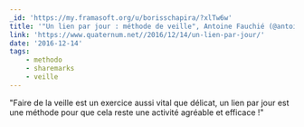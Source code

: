 ```yaml
---
_id: 'https://my.framasoft.org/u/borisschapira/?xlTw6w'
title: '"Un lien par jour : méthode de veille", Antoine Fauchié (@antoinentl)'
link: 'https://www.quaternum.net//2016/12/14/un-lien-par-jour/'
date: '2016-12-14'
tags:
    - methodo
    - sharemarks
    - veille
---
```


<div class="markdown"><p>&quot;Faire de la veille est un exercice aussi vital que délicat, un lien par jour est une méthode pour que cela reste une activité agréable et efficace !&quot;
</p></div>

